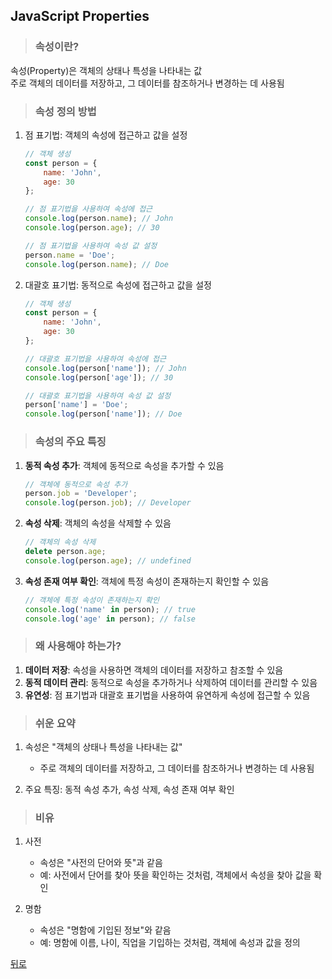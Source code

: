 ## JavaScript Properties
> ### 속성이란?
속성(Property)은 객체의 상태나 특성을 나타내는 값</br>
주로 객체의 데이터를 저장하고, 그 데이터를 참조하거나 변경하는 데 사용됨

> ### 속성 정의 방법
1. 점 표기법: 객체의 속성에 접근하고 값을 설정
    ```javascript
    // 객체 생성
    const person = {
        name: 'John',
        age: 30
    };

    // 점 표기법을 사용하여 속성에 접근
    console.log(person.name); // John
    console.log(person.age); // 30

    // 점 표기법을 사용하여 속성 값 설정
    person.name = 'Doe';
    console.log(person.name); // Doe
    ```

2. 대괄호 표기법: 동적으로 속성에 접근하고 값을 설정
    ```javascript
    // 객체 생성
    const person = {
        name: 'John',
        age: 30
    };

    // 대괄호 표기법을 사용하여 속성에 접근
    console.log(person['name']); // John
    console.log(person['age']); // 30

    // 대괄호 표기법을 사용하여 속성 값 설정
    person['name'] = 'Doe';
    console.log(person['name']); // Doe
    ```

> ### 속성의 주요 특징
1. **동적 속성 추가**: 객체에 동적으로 속성을 추가할 수 있음
    ```javascript
    // 객체에 동적으로 속성 추가
    person.job = 'Developer';
    console.log(person.job); // Developer
    ```

2. **속성 삭제**: 객체의 속성을 삭제할 수 있음
    ```javascript
    // 객체의 속성 삭제
    delete person.age;
    console.log(person.age); // undefined
    ```

3. **속성 존재 여부 확인**: 객체에 특정 속성이 존재하는지 확인할 수 있음
    ```javascript
    // 객체에 특정 속성이 존재하는지 확인
    console.log('name' in person); // true
    console.log('age' in person); // false
    ```

> ### 왜 사용해야 하는가?
1. **데이터 저장**: 속성을 사용하면 객체의 데이터를 저장하고 참조할 수 있음
2. **동적 데이터 관리**: 동적으로 속성을 추가하거나 삭제하여 데이터를 관리할 수 있음
3. **유연성**: 점 표기법과 대괄호 표기법을 사용하여 유연하게 속성에 접근할 수 있음

> ### 쉬운 요약
1. 속성은 "객체의 상태나 특성을 나타내는 값"
    - 주로 객체의 데이터를 저장하고, 그 데이터를 참조하거나 변경하는 데 사용됨

2. 주요 특징: 동적 속성 추가, 속성 삭제, 속성 존재 여부 확인

> ### 비유
1. 사전
    - 속성은 "사전의 단어와 뜻"과 같음
    - 예: 사전에서 단어를 찾아 뜻을 확인하는 것처럼, 객체에서 속성을 찾아 값을 확인

2. 명함
    - 속성은 "명함에 기입된 정보"와 같음
    - 예: 명함에 이름, 나이, 직업을 기입하는 것처럼, 객체에 속성과 값을 정의

[뒤로](javascript.md)

